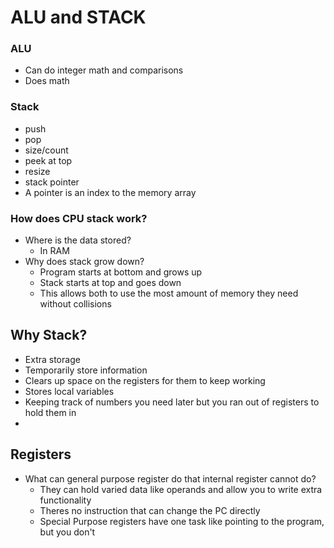 # ALU and STACK

### ALU
* Can do integer math and comparisons
* Does math

### Stack
* push
* pop
* size/count
* peek at top
* resize
* stack pointer
* A pointer is an index to the memory array

### How does CPU stack work?
* Where is the data stored?
	* In RAM
* Why does stack grow down?
	* Program starts at bottom and grows up
	* Stack starts at top and goes down
	* This allows both to use the most amount of memory they need without collisions
	
## Why Stack?
* Extra storage
* Temporarily store information
* Clears up space on the registers for them to keep working
* Stores local variables
* Keeping track of numbers you need later but you ran out of registers to hold them in
* 

## Registers

* What can general purpose register do that internal register cannot do?
    - They can hold varied data like operands and allow you to write extra functionality
    - Theres no instruction that can change the PC directly
    - Special Purpose registers have one task like pointing to the program, but you don't
